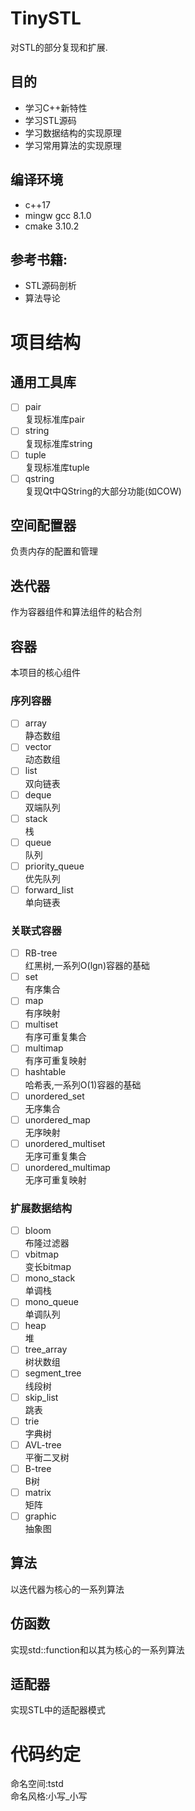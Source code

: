 # TinySTL

对STL的部分复现和扩展.

## 目的

- 学习C++新特性
- 学习STL源码
- 学习数据结构的实现原理
- 学习常用算法的实现原理

## 编译环境
- c++17
- mingw gcc 8.1.0
- cmake 3.10.2

## 参考书籍:

- STL源码剖析
- 算法导论

# 项目结构

## 通用工具库

- [ ] pair  
  复现标准库pair
- [ ] string  
  复现标准库string
- [ ] tuple  
  复现标准库tuple
- [ ] qstring  
  复现Qt中QString的大部分功能(如COW)

## 空间配置器

负责内存的配置和管理

## 迭代器

作为容器组件和算法组件的粘合剂

## 容器

本项目的核心组件

### 序列容器

- [ ] array  
  静态数组
- [ ] vector  
  动态数组
- [ ] list  
  双向链表
- [ ] deque  
  双端队列
- [ ] stack  
  栈
- [ ] queue  
  队列
- [ ] priority_queue  
  优先队列
- [ ] forward_list  
  单向链表

### 关联式容器

- [ ] RB-tree  
  红黑树,一系列O(lgn)容器的基础
- [ ] set  
  有序集合
- [ ] map  
  有序映射
- [ ] multiset  
  有序可重复集合
- [ ] multimap  
  有序可重复映射
- [ ] hashtable  
  哈希表,一系列O(1)容器的基础
- [ ] unordered_set  
  无序集合
- [ ] unordered_map  
  无序映射
- [ ] unordered_multiset  
  无序可重复集合
- [ ] unordered_multimap  
  无序可重复映射

### 扩展数据结构

- [ ] bloom  
  布隆过滤器
- [ ] vbitmap  
  变长bitmap
- [ ] mono_stack  
  单调栈
- [ ] mono_queue  
  单调队列
- [ ] heap  
  堆
- [ ] tree_array  
  树状数组
- [ ] segment_tree    
  线段树
- [ ] skip_list  
  跳表
- [ ] trie  
  字典树
- [ ] AVL-tree  
  平衡二叉树
- [ ] B-tree  
  B树
- [ ] matrix  
  矩阵
- [ ] graphic  
  抽象图

## 算法

以迭代器为核心的一系列算法

## 仿函数

实现std::function和以其为核心的一系列算法

## 适配器

实现STL中的适配器模式

# 代码约定

命名空间:tstd  
命名风格:小写_小写  